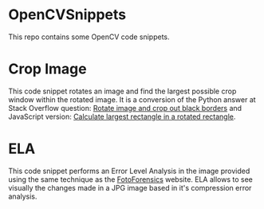 OpenCVSnippets
==============

This repo contains some OpenCV code snippets.

# Crop Image

This code snippet rotates an image and find the largest possible crop window within the rotated image. It is a conversion of the Python answer at Stack Overflow question: [Rotate image and crop out black borders](http://stackoverflow.com/questions/16702966/rotate-image-and-crop-out-black-borders) and JavaScript version: [Calculate largest rectangle in a rotated rectangle](http://stackoverflow.com/questions/5789239/calculate-largest-rectangle-in-a-rotated-rectangle).

# ELA

This code snippet performs an Error Level Analysis in the image provided using the same technique as the  [FotoForensics](fotoforensics.com) website. ELA allows to see visually the changes made in a JPG image based in it's compression error analysis.
